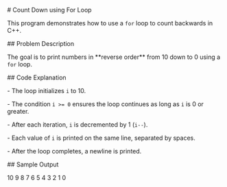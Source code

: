 \# Count Down using For Loop



This program demonstrates how to use a `for` loop to count backwards in C++.



\## Problem Description



The goal is to print numbers in \*\*reverse order\*\* from 10 down to 0 using a `for` loop.



\## Code Explanation



\- The loop initializes `i` to 10.

\- The condition `i >= 0` ensures the loop continues as long as `i` is 0 or greater.

\- After each iteration, `i` is decremented by 1 (`i--`).

\- Each value of `i` is printed on the same line, separated by spaces.

\- After the loop completes, a newline is printed.



\## Sample Output

10 9 8 7 6 5 4 3 2 1 0



